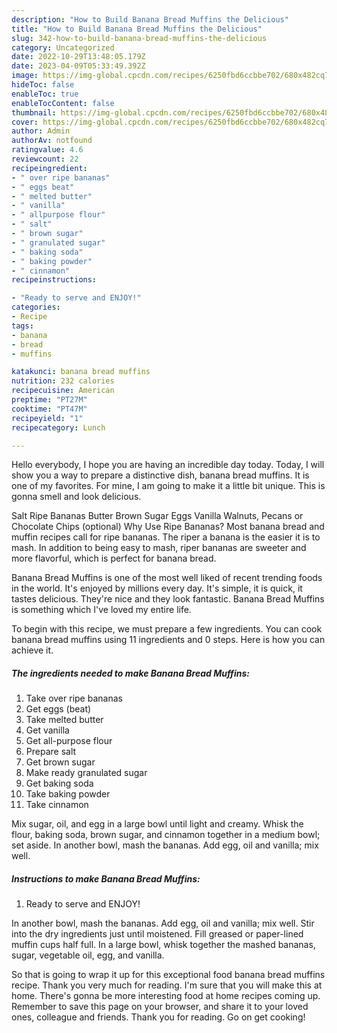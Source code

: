```yaml
---
description: "How to Build Banana Bread Muffins the Delicious"
title: "How to Build Banana Bread Muffins the Delicious"
slug: 342-how-to-build-banana-bread-muffins-the-delicious
category: Uncategorized
date: 2022-10-29T13:48:05.179Z
date: 2023-04-09T05:33:49.392Z
image: https://img-global.cpcdn.com/recipes/6250fbd6ccbbe702/680x482cq70/banana-bread-muffins-recipe-main-photo.jpg
hideToc: false
enableToc: true
enableTocContent: false
thumbnail: https://img-global.cpcdn.com/recipes/6250fbd6ccbbe702/680x482cq70/banana-bread-muffins-recipe-main-photo.jpg
cover: https://img-global.cpcdn.com/recipes/6250fbd6ccbbe702/680x482cq70/banana-bread-muffins-recipe-main-photo.jpg
author: Admin
authorAv: notfound
ratingvalue: 4.6
reviewcount: 22
recipeingredient:
- " over ripe bananas"
- " eggs beat"
- " melted butter"
- " vanilla"
- " allpurpose flour"
- " salt"
- " brown sugar"
- " granulated sugar"
- " baking soda"
- " baking powder"
- " cinnamon"
recipeinstructions:

- "Ready to serve and ENJOY!"
categories:
- Recipe
tags:
- banana
- bread
- muffins

katakunci: banana bread muffins 
nutrition: 232 calories
recipecuisine: American
preptime: "PT27M"
cooktime: "PT47M"
recipeyield: "1"
recipecategory: Lunch

---
```



Hello everybody, I hope you are having an incredible day today. Today, I will show you a way to prepare a distinctive dish, banana bread muffins. It is one of my favorites. For mine, I am going to make it a little bit unique. This is gonna smell and look delicious.

Salt Ripe Bananas Butter Brown Sugar Eggs Vanilla Walnuts, Pecans or Chocolate Chips (optional) Why Use Ripe Bananas? Most banana bread and muffin recipes call for ripe bananas. The riper a banana is the easier it is to mash. In addition to being easy to mash, riper bananas are sweeter and more flavorful, which is perfect for banana bread.

Banana Bread Muffins is one of the most well liked of recent trending foods in the world. It's enjoyed by millions every day. It's simple, it is quick, it tastes delicious. They're nice and they look fantastic. Banana Bread Muffins is something which I've loved my entire life.


To begin with this recipe, we must prepare a few ingredients. You can cook banana bread muffins using 11 ingredients and 0 steps. Here is how you can achieve it.

<!--inarticleads1-->

##### The ingredients needed to make Banana Bread Muffins:

1. Take  over ripe bananas
1. Get  eggs (beat)
1. Take  melted butter
1. Get  vanilla
1. Get  all-purpose flour
1. Prepare  salt
1. Get  brown sugar
1. Make ready  granulated sugar
1. Get  baking soda
1. Take  baking powder
1. Take  cinnamon


Mix sugar, oil, and egg in a large bowl until light and creamy. Whisk the flour, baking soda, brown sugar, and cinnamon together in a medium bowl; set aside. In another bowl, mash the bananas. Add egg, oil and vanilla; mix well. 

<!--inarticleads2-->

##### Instructions to make Banana Bread Muffins:


1. Ready to serve and ENJOY!

In another bowl, mash the bananas. Add egg, oil and vanilla; mix well. Stir into the dry ingredients just until moistened. Fill greased or paper-lined muffin cups half full. In a large bowl, whisk together the mashed bananas, sugar, vegetable oil, egg, and vanilla. 

So that is going to wrap it up for this exceptional food banana bread muffins recipe. Thank you very much for reading. I'm sure that you will make this at home. There's gonna be more interesting food at home recipes coming up. Remember to save this page on your browser, and share it to your loved ones, colleague and friends. Thank you for reading. Go on get cooking!
